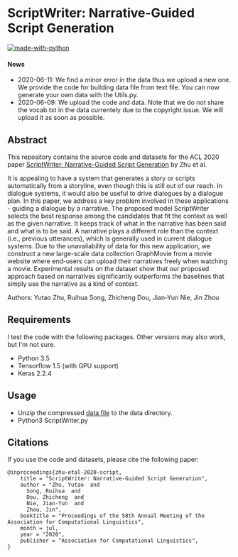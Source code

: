 # ScriptWriter: Narrative-Guided Script Generation

[![made-with-python](https://img.shields.io/badge/Made%20with-Python-red.svg)](#python)

#### News
- 2020-06-11: We find a minor error in the data thus we upload a new one. We provide the code for building data file from text file. You can now generate your own data with the Utils.py.
- 2020-06-09: We upload the code and data. Note that we do not share the vocab.txt in the data currentely due to the copyright issue. We will upload it as soon as possible.

## Abstract
This repository contains the source code and datasets for the ACL 2020 paper [ScriptWriter: Narrative-Guided Script Generation](https://www.aclweb.org/anthology/2020.acl-main.765.pdf) by Zhu et al. <br>

It is appealing to have a system that generates a story or scripts automatically from a storyline, even though this is still out of our reach. In dialogue systems, it would also be useful to drive dialogues by a dialogue plan. In this paper, we address a key problem involved in these applications - guiding a dialogue by a narrative. The proposed model ScriptWriter selects the best response among the candidates that fit the context as well as the given narrative. It keeps track of what in the narrative has been said and what is to be said. A narrative plays a different role than the context (i.e., previous utterances), which is generally used in current dialogue systems. Due to the unavailability of data for this new application, we construct a new large-scale data collection GraphMovie from a movie website where end-users can upload their narratives freely when watching a movie. Experimental results on the dataset show that our proposed approach based on narratives significantly outperforms the baselines that simply use the narrative as a kind of context.

Authors: Yutao Zhu, Ruihua Song, Zhicheng Dou, Jian-Yun Nie, Jin Zhou

## Requirements
I test the code with the following packages. Other versions may also work, but I'm not sure. <br>
- Python 3.5 <br>
- Tensorflow 1.5 (with GPU support)<br>
- Keras 2.2.4 <br>

## Usage
- Unzip the compressed [data file](https://drive.google.com/file/d/1X8qjwAvyc85smlbRHvsWOiLgoeIG8JlN/view?usp=sharing) to the data directory. <br>
- Python3 ScriptWriter.py

## Citations
If you use the code and datasets, please cite the following paper:  
```
@inproceedings{zhu-etal-2020-script,
    title = "ScriptWriter: Narrative-Guided Script Generation",
    author = "Zhu, Yutao  and
      Song, Ruihua  and
      Dou, Zhicheng  and
      Nie, Jian-Yun  and
      Zhou, Jin",
    booktitle = "Proceedings of the 58th Annual Meeting of the Association for Computational Linguistics",
    month = jul,
    year = "2020",
    publisher = "Association for Computational Linguistics",
}
```
